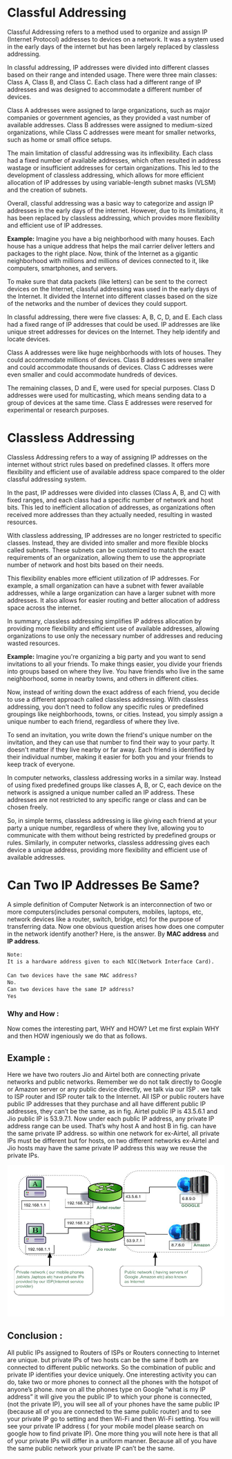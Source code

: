# Classful Addressing 

Classful Addressing refers to a method used to organize and assign IP (Internet Protocol) addresses to devices on a network. It was a system used in the early days of the internet but has been largely replaced by classless addressing.

In classful addressing, IP addresses were divided into different classes based on their range and intended usage. There were three main classes: Class A, Class B, and Class C. Each class had a different range of IP addresses and was designed to accommodate a different number of devices.

Class A addresses were assigned to large organizations, such as major companies or government agencies, as they provided a vast number of available addresses. Class B addresses were assigned to medium-sized organizations, while Class C addresses were meant for smaller networks, such as home or small office setups.

The main limitation of classful addressing was its inflexibility. Each class had a fixed number of available addresses, which often resulted in address wastage or insufficient addresses for certain organizations. This led to the development of classless addressing, which allows for more efficient allocation of IP addresses by using variable-length subnet masks (VLSM) and the creation of subnets.

Overall, classful addressing was a basic way to categorize and assign IP addresses in the early days of the internet. However, due to its limitations, it has been replaced by classless addressing, which provides more flexibility and efficient use of IP addresses.


**Example:** 
Imagine you have a big neighborhood with many houses. Each house has a unique address that helps the mail carrier deliver letters and packages to the right place. Now, think of the Internet as a gigantic neighborhood with millions and millions of devices connected to it, like computers, smartphones, and servers.

To make sure that data packets (like letters) can be sent to the correct devices on the Internet, classful addressing was used in the early days of the Internet. It divided the Internet into different classes based on the size of the networks and the number of devices they could support.

In classful addressing, there were five classes: A, B, C, D, and E. Each class had a fixed range of IP addresses that could be used. IP addresses are like unique street addresses for devices on the Internet. They help identify and locate devices.

Class A addresses were like huge neighborhoods with lots of houses. They could accommodate millions of devices. Class B addresses were smaller and could accommodate thousands of devices. Class C addresses were even smaller and could accommodate hundreds of devices.

The remaining classes, D and E, were used for special purposes. Class D addresses were used for multicasting, which means sending data to a group of devices at the same time. Class E addresses were reserved for experimental or research purposes.

# Classless Addressing 

Classless Addressing refers to a way of assigning IP addresses on the internet without strict rules based on predefined classes. It offers more flexibility and efficient use of available address space compared to the older classful addressing system.

In the past, IP addresses were divided into classes (Class A, B, and C) with fixed ranges, and each class had a specific number of network and host bits. This led to inefficient allocation of addresses, as organizations often received more addresses than they actually needed, resulting in wasted resources.

With classless addressing, IP addresses are no longer restricted to specific classes. Instead, they are divided into smaller and more flexible blocks called subnets. These subnets can be customized to match the exact requirements of an organization, allowing them to use the appropriate number of network and host bits based on their needs.

This flexibility enables more efficient utilization of IP addresses. For example, a small organization can have a subnet with fewer available addresses, while a large organization can have a larger subnet with more addresses. It also allows for easier routing and better allocation of address space across the internet.

In summary, classless addressing simplifies IP address allocation by providing more flexibility and efficient use of available addresses, allowing organizations to use only the necessary number of addresses and reducing wasted resources.


**Example:**
Imagine you're organizing a big party and you want to send invitations to all your friends. To make things easier, you divide your friends into groups based on where they live. You have friends who live in the same neighborhood, some in nearby towns, and others in different cities.

Now, instead of writing down the exact address of each friend, you decide to use a different approach called classless addressing. With classless addressing, you don't need to follow any specific rules or predefined groupings like neighborhoods, towns, or cities. Instead, you simply assign a unique number to each friend, regardless of where they live.

To send an invitation, you write down the friend's unique number on the invitation, and they can use that number to find their way to your party. It doesn't matter if they live nearby or far away. Each friend is identified by their individual number, making it easier for both you and your friends to keep track of everyone.

In computer networks, classless addressing works in a similar way. Instead of using fixed predefined groups like classes A, B, or C, each device on the network is assigned a unique number called an IP address. These addresses are not restricted to any specific range or class and can be chosen freely.

So, in simple terms, classless addressing is like giving each friend at your party a unique number, regardless of where they live, allowing you to communicate with them without being restricted by predefined groups or rules. Similarly, in computer networks, classless addressing gives each device a unique address, providing more flexibility and efficient use of available addresses.


# Can Two IP Addresses Be Same?

A simple definition of Computer Network is an interconnection of two or more computers(includes personal computers, mobiles, laptops, etc, network devices like a router, switch, bridge, etc)  for the purpose of transferring data. Now one obvious question arises how does one computer in the network identify another? Here, is the answer. By **MAC address** and **IP address**.

```
Note:
It is a hardware address given to each NIC(Network Interface Card). 

Can two devices have the same MAC address?
No.
Can two devices have the same IP address?  
Yes
```

### Why and How :
Now comes the interesting part, WHY and HOW? Let me first explain WHY and then HOW ingeniously we do that as follows.

## Example :
Here we have two routers Jio and Airtel both are connecting private networks and public networks. Remember we do not talk directly to Google or Amazon server or any public device directly, we talk via our ISP . we talk to ISP router and ISP router talk to the Internet. All ISP or public routers have public IP addresses that they purchase and all have different public IP addresses, they can’t be the same, as in fig. Airtel public IP is 43.5.6.1 and Jio public IP is 53.9.7.1. Now under each public IP address, any private IP address range can be used.  That’s why host A and host B in fig. can have the same private IP address. so within one network for ex-Airtel, all private IPs must be different but for hosts, on two different networks ex-Airtel and Jio hosts may have the same private IP address this way we reuse the private IPs.

<img src="./Screenshots/CN.png"  width="520" height="350">

## Conclusion :
All public IPs assigned to Routers of ISPs or Routers connecting to Internet are unique. but private IPs of two hosts can be the same if both are connected to different public networks. So the combination of public and private IP identifies your device uniquely. One interesting activity you can do, take two or more phones to connect all the phones with the hotspot of anyone’s phone. now on all the phones type on Google “what is my IP address” it will give you the public IP to which your phone is connected, (not the private IP), you will see all of your phones have the same public IP (because all of you are connected to the same public router) and to see your private IP  go to setting and then Wi-Fi and then Wi-Fi setting. You will see your private IP address ( for your mobile model please search on google how to find private IP). One more thing you will note here is that all of your private IPs will differ in a uniform manner. Because all of you have the same public network your private IP can’t be the same. 


